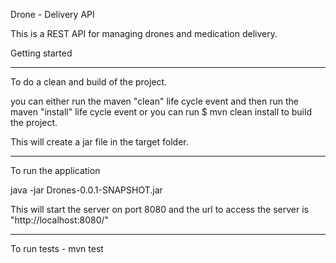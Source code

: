 Drone - Delivery API

This is a REST API for managing drones and medication delivery.

Getting started

---------------------------------------------------------

To do a clean and build of the project.

you can either run the maven  "clean"  life cycle event
and then run the maven "install" life cycle event
or
you can run  $  mvn clean install  to build the project.

This will create a jar file in the target folder.

--------------------------------------------------------

To run the application

java -jar Drones-0.0.1-SNAPSHOT.jar  

This will start the server on port 8080 and the url to access the server is "http://localhost:8080/"


---------------------------------------------------------
To run tests -     mvn test









